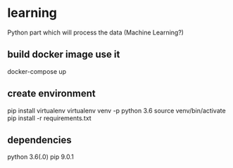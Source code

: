 # learning
Python part which will process the data (Machine Learning?)

## build docker image use it
docker-compose up

## create environment
pip install virtualenv
virtualenv venv -p python 3.6
source venv/bin/activate
pip install -r requirements.txt

## dependencies
python 3.6(.0)
pip 9.0.1
